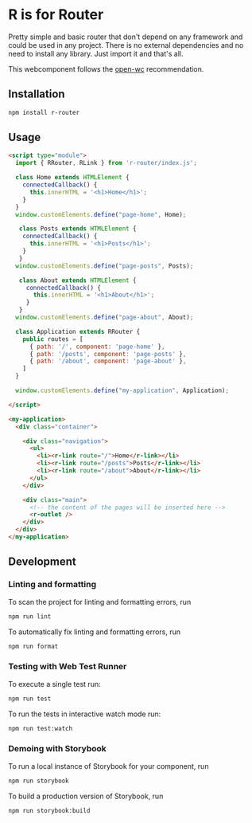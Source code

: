 # R is for Router

Pretty simple and basic router that don't depend on any framework and could be used in any project. There is no external
dependencies and no need to install any library. Just import it and that's all.

This webcomponent follows the [open-wc](https://github.com/open-wc/open-wc) recommendation.

## Installation

```bash
npm install r-router
```

## Usage

```html
<script type="module">
  import { RRouter, RLink } from 'r-router/index.js';

  class Home extends HTMLElement {
    connectedCallback() {
      this.innerHTML = '<h1>Home</h1>';
    }
  }
  window.customElements.define("page-home", Home);

   class Posts extends HTMLElement {
    connectedCallback() {
      this.innerHTML = '<h1>Posts</h1>';
    }
   }
  window.customElements.define("page-posts", Posts);

   class About extends HTMLElement {
     connectedCallback() {
       this.innerHTML = '<h1>About</h1>';
     }
   }
  window.customElements.define("page-about", About);

  class Application extends RRouter {
    public routes = [
      { path: '/', component: 'page-home' },
      { path: '/posts', component: 'page-posts' },
      { path: '/about', component: 'page-about' },
    ]
  }

  window.customElements.define("my-application", Application);

</script>

<my-application>
  <div class="container">

    <div class="navigation">
      <ul>
        <li><r-link route="/">Home</r-link></li>
        <li><r-link route="/posts">Posts</r-link></li>
        <li><r-link route="/about">About</r-link></li>
      </ul>
    </div>

    <div class="main">
      <!-- the content of the pages will be inserted here -->
      <r-outlet />
    </div>
  </div>
</my-application>
```

## Development

### Linting and formatting

To scan the project for linting and formatting errors, run

```bash
npm run lint
```

To automatically fix linting and formatting errors, run

```bash
npm run format
```

### Testing with Web Test Runner

To execute a single test run:

```bash
npm run test
```

To run the tests in interactive watch mode run:

```bash
npm run test:watch
```

### Demoing with Storybook

To run a local instance of Storybook for your component, run

```bash
npm run storybook
```

To build a production version of Storybook, run

```bash
npm run storybook:build
```
